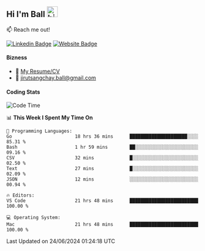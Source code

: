 ## Hi I'm Ball <img src="https://user-images.githubusercontent.com/1303154/88677602-1635ba80-d120-11ea-84d8-d263ba5fc3c0.gif" width="28px" height="28px" alt="hi">
 
:mailbox: Reach me out!

[![Linkedin Badge](https://img.shields.io/badge/-Jirut-0e76a8?style=flat&labelColor=0e76a8&logo=linkedin&logoColor=white)](https://www.linkedin.com/in/jirut-sangchay-338370251)
[![Website Badge](https://img.shields.io/badge/Website-184aa8?logo=website&logoColor=)](https://resume-jirut.web.app)

<!-- TODO: Add last video link -->
#### Bizness
- :paperclip: [My Resume/CV](https://github.com/Jirut01/Jirut01/blob/main/resume_jirut.pdf)
- :email: jirutsangchay.ball@gmail.com

#### Coding Stats


<!--START_SECTION:waka-->
![Code Time](http://img.shields.io/badge/Code%20Time-1%2C261%20hrs%2040%20mins-blue)

📊 **This Week I Spent My Time On** 

```text
💬 Programming Languages: 
Go                       18 hrs 36 mins      █████████████████████░░░░   85.31 % 
Bash                     1 hr 59 mins        ██░░░░░░░░░░░░░░░░░░░░░░░   09.16 % 
CSV                      32 mins             █░░░░░░░░░░░░░░░░░░░░░░░░   02.50 % 
Text                     27 mins             █░░░░░░░░░░░░░░░░░░░░░░░░   02.09 % 
JSON                     12 mins             ░░░░░░░░░░░░░░░░░░░░░░░░░   00.94 % 

🔥 Editors: 
VS Code                  21 hrs 48 mins      █████████████████████████   100.00 % 

💻 Operating System: 
Mac                      21 hrs 48 mins      █████████████████████████   100.00 % 
```


 Last Updated on 24/06/2024 01:24:18 UTC
<!--END_SECTION:waka-->
